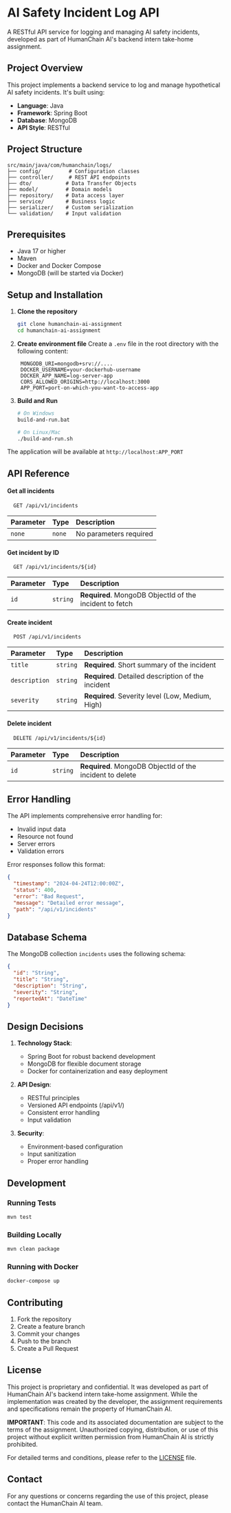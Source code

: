 # AI Safety Incident Log API

A RESTful API service for logging and managing AI safety incidents, developed as part of HumanChain AI's backend intern take-home assignment.

## Project Overview

This project implements a backend service to log and manage hypothetical AI safety incidents. It's built using:

- **Language**: Java
- **Framework**: Spring Boot
- **Database**: MongoDB
- **API Style**: RESTful

## Project Structure

```
src/main/java/com/humanchain/logs/
├── config/         # Configuration classes
├── controller/     # REST API endpoints
├── dto/           # Data Transfer Objects
├── model/         # Domain models
├── repository/    # Data access layer
├── service/       # Business logic
├── serializer/    # Custom serialization
└── validation/    # Input validation
```

## Prerequisites

- Java 17 or higher
- Maven
- Docker and Docker Compose
- MongoDB (will be started via Docker)

## Setup and Installation

1. **Clone the repository**

   ```bash
   git clone humanchain-ai-assignment
   cd humanchain-ai-assignment
   ```

2. **Create environment file**
   Create a `.env` file in the root directory with the following content:

   ```
    MONGODB_URI=mongodb+srv://....
    DOCKER_USERNAME=your-dockerhub-username
    DOCKER_APP_NAME=log-server-app
    CORS_ALLOWED_ORIGINS=http://localhost:3000
    APP_PORT=port-on-which-you-want-to-access-app
   ```

3. **Build and Run**

   ```bash
   # On Windows
   build-and-run.bat

   # On Linux/Mac
   ./build-and-run.sh
   ```

The application will be available at `http://localhost:APP_PORT`

## API Reference

#### Get all incidents

```http
  GET /api/v1/incidents
```

| Parameter | Type   | Description            |
| :-------- | :----- | :--------------------- |
| `none`    | `none` | No parameters required |

#### Get incident by ID

```http
  GET /api/v1/incidents/${id}
```

| Parameter | Type     | Description                                             |
| :-------- | :------- | :------------------------------------------------------ |
| `id`      | `string` | **Required**. MongoDB ObjectId of the incident to fetch |

#### Create incident

```http
  POST /api/v1/incidents
```

| Parameter     | Type     | Description                                        |
| :------------ | :------- | :------------------------------------------------- |
| `title`       | `string` | **Required**. Short summary of the incident        |
| `description` | `string` | **Required**. Detailed description of the incident |
| `severity`    | `string` | **Required**. Severity level (Low, Medium, High)   |

#### Delete incident

```http
  DELETE /api/v1/incidents/${id}
```

| Parameter | Type     | Description                                              |
| :-------- | :------- | :------------------------------------------------------- |
| `id`      | `string` | **Required**. MongoDB ObjectId of the incident to delete |

## Error Handling

The API implements comprehensive error handling for:

- Invalid input data
- Resource not found
- Server errors
- Validation errors

Error responses follow this format:

```json
{
  "timestamp": "2024-04-24T12:00:00Z",
  "status": 400,
  "error": "Bad Request",
  "message": "Detailed error message",
  "path": "/api/v1/incidents"
}
```

## Database Schema

The MongoDB collection `incidents` uses the following schema:

```json
{
  "id": "String",
  "title": "String",
  "description": "String",
  "severity": "String",
  "reportedAt": "DateTime"
}
```

## Design Decisions

1. **Technology Stack**:

   - Spring Boot for robust backend development
   - MongoDB for flexible document storage
   - Docker for containerization and easy deployment

2. **API Design**:

   - RESTful principles
   - Versioned API endpoints (/api/v1/)
   - Consistent error handling
   - Input validation

3. **Security**:
   - Environment-based configuration
   - Input sanitization
   - Proper error handling

## Development

### Running Tests

```bash
mvn test
```

### Building Locally

```bash
mvn clean package
```

### Running with Docker

```bash
docker-compose up
```

## Contributing

1. Fork the repository
2. Create a feature branch
3. Commit your changes
4. Push to the branch
5. Create a Pull Request

## License

This project is proprietary and confidential. It was developed as part of HumanChain AI's backend intern take-home assignment. While the implementation was created by the developer, the assignment requirements and specifications remain the property of HumanChain AI.

**IMPORTANT**: This code and its associated documentation are subject to the terms of the assignment. Unauthorized copying, distribution, or use of this project without explicit written permission from HumanChain AI is strictly prohibited.

For detailed terms and conditions, please refer to the [LICENSE](LICENSE) file.

## Contact

For any questions or concerns regarding the use of this project, please contact the HumanChain AI team.

